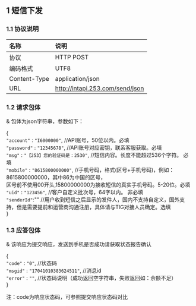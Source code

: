
## 1 短信下发

### 1.1 协议说明
名称|说明
:---|:---
协议|HTTP POST
编码格式|UTF8
Content-Type|application/json
URL| http://intapi.253.com/send/json 

### 1.2 请求包体

& 包体为json字符串，参数如下：

 {<br/>
     `"account"` : `"I6000000"`,   //API账号，50位以内。必填<br/>
     `"password"` : `"12345678"`,   //API账号对应密钥，联系客服获取。必填<br/>
     `"msg"` : `"【253】您的验证码是：2530"`, //短信内容。长度不能超过536个字符。  必填<br/>
     `"mobile"` : `"8615800000000"`,   //手机号码，格式(区号+手机号码)，例如：8615800000000，其中86为中国的区号，<br/>区号前不使用00开头,15800000000为接收短信的真实手机号码。5-20位。必填<br/>
      `"uid"` : `"123456"`, //客户自定义批次号，64字以内。  非必填<br/>
     `"senderId"`:""   //用户收到短信之后显示的发件人，国内不支持自定义，国外支持，但是需要提前和运营商沟通注册，具体请与TIG对接人员确定。选填<br/>
 }<br/>
 
 
 ### 1.3 应答包体
 
 & 该响应为提交响应，发送到手机是否成功请获取状态报告确认
 
  {<br/>
     `"code"` : `"0"`,  //状态码<br/>
     `"msgid"` : `"17041010383624511"`,  //消息id<br/>
     `"error"` : `""`,  //状态码说明（成功返回空字符串，失败返回如：余额不足）<br/>
 }<br/>
 
 注：code为响应状态码，可参照提交响应状态码对比

